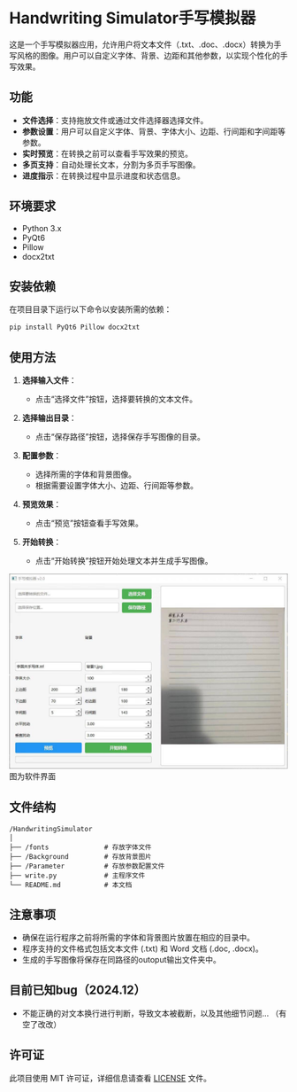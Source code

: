 # Handwriting Simulator手写模拟器

这是一个手写模拟器应用，允许用户将文本文件（.txt、.doc、.docx）转换为手写风格的图像。用户可以自定义字体、背景、边距和其他参数，以实现个性化的手写效果。

## 功能

- **文件选择**：支持拖放文件或通过文件选择器选择文件。
- **参数设置**：用户可以自定义字体、背景、字体大小、边距、行间距和字间距等参数。
- **实时预览**：在转换之前可以查看手写效果的预览。
- **多页支持**：自动处理长文本，分割为多页手写图像。
- **进度指示**：在转换过程中显示进度和状态信息。

## 环境要求

- Python 3.x
- PyQt6
- Pillow
- docx2txt

## 安装依赖

在项目目录下运行以下命令以安装所需的依赖：

```bash
pip install PyQt6 Pillow docx2txt
```

## 使用方法

1. **选择输入文件**：
   - 点击“选择文件”按钮，选择要转换的文本文件。

2. **选择输出目录**：
   - 点击“保存路径”按钮，选择保存手写图像的目录。

3. **配置参数**：
   - 选择所需的字体和背景图像。
   - 根据需要设置字体大小、边距、行间距等参数。

4. **预览效果**：
   - 点击“预览”按钮查看手写效果。

5. **开始转换**：
   - 点击“开始转换”按钮开始处理文本并生成手写图像。

![界面示例](示例图.jpg)
图为软件界面
## 文件结构

```
/HandwritingSimulator
│
├── /fonts              # 存放字体文件
├── /Background         # 存放背景图片
├── /Parameter          # 存放参数配置文件
├── write.py            # 主程序文件
└── README.md           # 本文档
```

## 注意事项
- 确保在运行程序之前将所需的字体和背景图片放置在相应的目录中。
- 程序支持的文件格式包括文本文件 (.txt) 和 Word 文档 (.doc, .docx)。
- 生成的手写图像将保存在同路径的outoput输出文件夹中。

## 目前已知bug（2024.12）
- 不能正确的对文本换行进行判断，导致文本被截断，以及其他细节问题...
（有空了改改）

## 许可证
此项目使用 MIT 许可证，详细信息请查看 [LICENSE](LICENSE) 文件。
